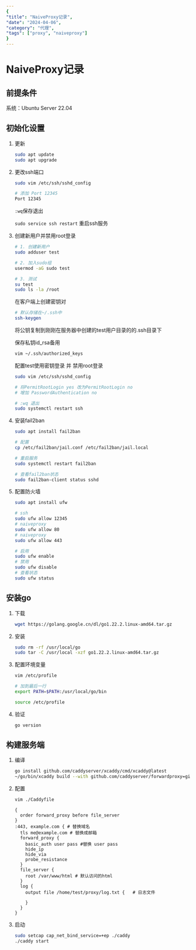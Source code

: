 ```yaml
---
{
"title": "NaiveProxy记录",
"date": "2024-04-06",
"category": "代理",
"tags": ["proxy", "naiveproxy"]
}
---
```

# NaiveProxy记录

## 前提条件

系统：Ubuntu Server 22.04

## 初始化设置

1. 更新

   ```bash
   sudo apt update
   sudo apt upgrade
   ```

2. 更改ssh端口

   ```bash
   sudo vim /etc/ssh/sshd_config
   ```

   ```bash
   # 添加 Port 12345
   Port 12345
   ```

   `:wq`保存退出

   ```sudo service ssh restart``` 重启ssh服务

3. 创建新用户并禁用root登录

   ```bash
   # 1. 创建新用户
   sudo adduser test
   
   # 2. 加入sudo组
   usermod -aG sudo test
   
   # 3. 测试
   su test
   sudo ls -la /root
   ```

   在客户端上创建密钥对

   ```bash
   # 默认存储在~/.ssh中
   ssh-keygen
   ```

   将公钥复制到刚刚在服务器中创建的test用户目录的的.ssh目录下

   保存私钥id_rsa备用

   ```bash
   vim ~/.ssh/authorized_keys
   ```

   配置test使用密钥登录 并 禁用root登录

   ```bash
   sudo vim /etc/ssh/sshd_config
   
   # 将PermitRootLogin yes 改为PermitRootLogin no
   # 增加 PasswordAuthentication no
   
   # :wq 退出
   sudo systemctl restart ssh
   ```

4. 安装fail2ban

   ```bash
   sudo apt install fail2ban
   ```

   ```bash
   # 配置
   cp /etc/fail2ban/jail.conf /etc/fail2ban/jail.local
   ```

   ```bash
   # 重启服务
   sudo systemctl restart fail2ban
   ```

   ```bash
   # 查看fail2ban状态
   sudo fail2ban-client status sshd
   ```

5. 配置防火墙

   ```bash
   sudo apt install ufw
   ```

   ```bash
   # ssh
   sudo ufw allow 12345
   # naiveproxy
   sudo ufw allow 80
   # naiveproxy
   sudo ufw allow 443
   
   ```

   ```bash
   # 启用
   sudo ufw enable
   # 禁用
   sudo ufw disable
   # 查看状态
   sudo ufw status
   ```

## 安装go

1. 下载

   ```bash
   wget https://golang.google.cn/dl/go1.22.2.linux-amd64.tar.gz
   ```

2. 安装

   ```bash
   sudo rm -rf /usr/local/go
   sudo tar -C /usr/local -xzf go1.22.2.linux-amd64.tar.gz
   ```

3. 配置环境变量

   ```bash
   vim /etc/profile
   
   # 加到最后一行
   export PATH=$PATH:/usr/local/go/bin
   ```

   ```bash
   source /etc/profile
   ```

4. 验证

   ```bash
   go version
   ```

## 构建服务端

1. 编译

   ```bash
   go install github.com/caddyserver/xcaddy/cmd/xcaddy@latest
   ~/go/bin/xcaddy build --with github.com/caddyserver/forwardproxy=github.com/klzgrad/forwardproxy@naive
   ```

2. 配置

   ```bash
   vim ./Caddyfile
   ```

   ```
   {
     order forward_proxy before file_server
   }
   :443, example.com { # 替换域名
     tls me@example.com # 替换成邮箱
     forward_proxy {
       basic_auth user pass #替换 user pass
       hide_ip
       hide_via
       probe_resistance
     }
     file_server {
       root /var/www/html # 默认访问的html
     }
     log {
       output file /home/test/proxy/log.txt {	# 日志文件
   
       }
     }
   }
   ```

3. 启动

   ```bash
   sudo setcap cap_net_bind_service=+ep ./caddy
   ./caddy start
   ```

